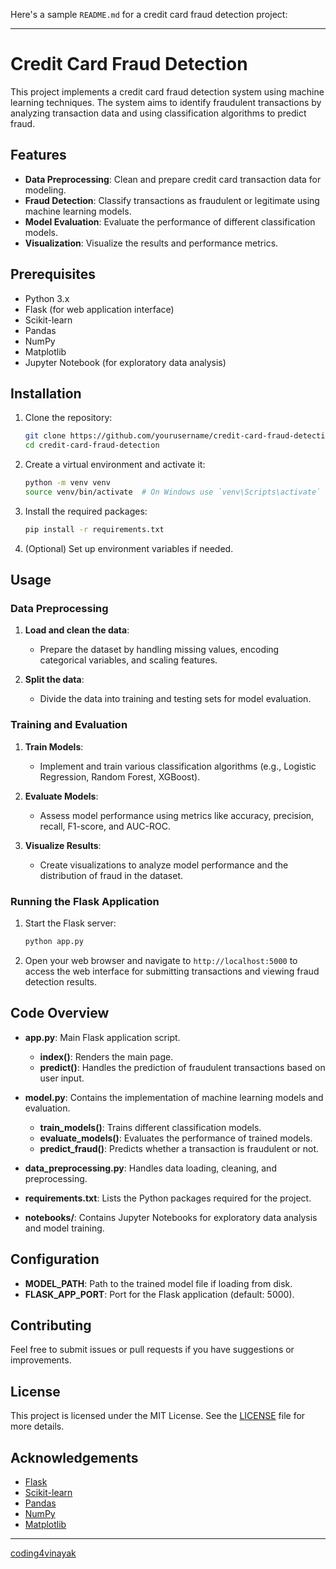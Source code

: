 Here's a sample `README.md` for a credit card fraud detection project:

---

# Credit Card Fraud Detection

This project implements a credit card fraud detection system using machine learning techniques. The system aims to identify fraudulent transactions by analyzing transaction data and using classification algorithms to predict fraud.

## Features

- **Data Preprocessing**: Clean and prepare credit card transaction data for modeling.
- **Fraud Detection**: Classify transactions as fraudulent or legitimate using machine learning models.
- **Model Evaluation**: Evaluate the performance of different classification models.
- **Visualization**: Visualize the results and performance metrics.

## Prerequisites

- Python 3.x
- Flask (for web application interface)
- Scikit-learn
- Pandas
- NumPy
- Matplotlib
- Jupyter Notebook (for exploratory data analysis)

## Installation

1. Clone the repository:

   ```bash
   git clone https://github.com/yourusername/credit-card-fraud-detection.git
   cd credit-card-fraud-detection
   ```

2. Create a virtual environment and activate it:

   ```bash
   python -m venv venv
   source venv/bin/activate  # On Windows use `venv\Scripts\activate`
   ```

3. Install the required packages:

   ```bash
   pip install -r requirements.txt
   ```

4. (Optional) Set up environment variables if needed.

## Usage

### Data Preprocessing

1. **Load and clean the data**:
   - Prepare the dataset by handling missing values, encoding categorical variables, and scaling features.
   
2. **Split the data**:
   - Divide the data into training and testing sets for model evaluation.

### Training and Evaluation

1. **Train Models**:
   - Implement and train various classification algorithms (e.g., Logistic Regression, Random Forest, XGBoost).

2. **Evaluate Models**:
   - Assess model performance using metrics like accuracy, precision, recall, F1-score, and AUC-ROC.

3. **Visualize Results**:
   - Create visualizations to analyze model performance and the distribution of fraud in the dataset.

### Running the Flask Application

1. Start the Flask server:

   ```bash
   python app.py
   ```

2. Open your web browser and navigate to `http://localhost:5000` to access the web interface for submitting transactions and viewing fraud detection results.

## Code Overview

- **app.py**: Main Flask application script.
  - **index()**: Renders the main page.
  - **predict()**: Handles the prediction of fraudulent transactions based on user input.
  
- **model.py**: Contains the implementation of machine learning models and evaluation.
  - **train_models()**: Trains different classification models.
  - **evaluate_models()**: Evaluates the performance of trained models.
  - **predict_fraud()**: Predicts whether a transaction is fraudulent or not.

- **data_preprocessing.py**: Handles data loading, cleaning, and preprocessing.

- **requirements.txt**: Lists the Python packages required for the project.

- **notebooks/**: Contains Jupyter Notebooks for exploratory data analysis and model training.

## Configuration

- **MODEL_PATH**: Path to the trained model file if loading from disk.
- **FLASK_APP_PORT**: Port for the Flask application (default: 5000).

## Contributing

Feel free to submit issues or pull requests if you have suggestions or improvements.

## License

This project is licensed under the MIT License. See the [LICENSE](LICENSE) file for more details.

## Acknowledgements

- [Flask](https://flask.palletsprojects.com/)
- [Scikit-learn](https://scikit-learn.org/)
- [Pandas](https://pandas.pydata.org/)
- [NumPy](https://numpy.org/)
- [Matplotlib](https://matplotlib.org/)

---
[coding4vinayak](https://vinayakss.vercel.app/)



